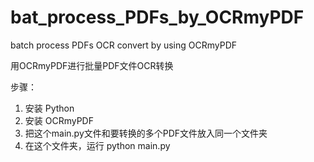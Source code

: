 # bat_process_PDFs_by_OCRmyPDF
batch process PDFs OCR convert by using OCRmyPDF

用OCRmyPDF进行批量PDF文件OCR转换

步骤：
1. 安装 Python
2. 安装 OCRmyPDF
3. 把这个main.py文件和要转换的多个PDF文件放入同一个文件夹
4. 在这个文件夹，运行 python main.py
